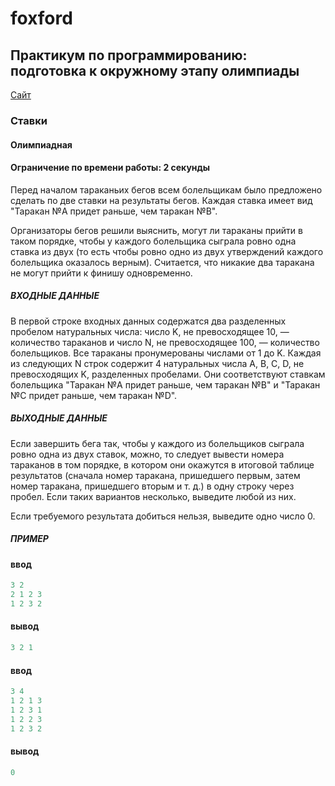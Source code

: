# foxford
## Практикум по программированию: подготовка к окружному этапу олимпиады ##

<p>
    <a href="https://foxford.ru/courses/995/lessons/28399">Сайт</a>
</p>

### Ставки ###
#### Олимпиадная ####
#### Ограничение по времени работы: 2 секунды ####

Перед началом тараканьих бегов всем болельщикам было предложено сделать по две ставки 
на результаты бегов. Каждая ставка имеет вид "Таракан №A придет раньше, чем таракан №B".

Организаторы бегов решили выяснить, могут ли тараканы прийти в таком порядке,
чтобы у каждого болельщика сыграла ровно одна ставка из двух
(то есть чтобы ровно одно из двух утверждений каждого болельщика оказалось верным). 
Считается, что никакие два таракана не могут прийти к финишу одновременно.

##### ВХОДНЫЕ ДАННЫЕ #####
В первой строке входных данных содержатся два разделенных пробелом натуральных числа: 
число K, не превосходящее 10, — количество тараканов и число N, не превосходящее 100, — 
количество болельщиков. Все тараканы пронумерованы числами от 1 до K. 
Каждая из следующих N строк содержит 4 натуральных числа A, B, C, D, не превосходящих K, 
разделенных пробелами. Они соответствуют ставкам болельщика 
"Таракан №A придет раньше, чем таракан №B" и "Таракан №C придет раньше, чем таракан №D".

##### ВЫХОДНЫЕ ДАННЫЕ #####
Если завершить бега так, чтобы у каждого из болельщиков сыграла ровно одна из двух ставок, 
можно, то следует вывести номера тараканов в том порядке, 
в котором они окажутся в итоговой таблице результатов 
(сначала номер таракана, пришедшего первым, затем номер таракана, пришедшего вторым и т. д.) 
в одну строку через пробел. Если таких вариантов несколько, выведите любой из них.

Если требуемого результата добиться нельзя, выведите одно число 0.

##### ПРИМЕР #####
#### ввод ####
```c++
3 2
2 1 2 3
1 2 3 2
```
#### вывод ####
```c++
3 2 1
```
#### ввод ####
```c++
3 4
1 2 1 3
1 2 3 1
1 2 2 3
1 2 3 2
```
#### вывод ####
```c++
0
```
